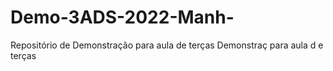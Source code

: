 # Demo-3ADS-2022-Manh-
Repositório de Demonstração para aula de terças
Demonstraç  para aula d e terças
